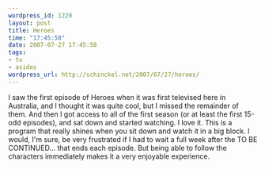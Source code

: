 ```yaml
--- 
wordpress_id: 1229
layout: post
title: Heroes
time: "17:45:58"
date: 2007-07-27 17:45:58
tags: 
- tv
- asides
wordpress_url: http://schinckel.net/2007/07/27/heroes/
---
```

I saw the first episode of Heroes when it was first televised here in Australia, and I thought it was quite cool, but I missed the remainder of them. And then I got access to all of the first season (or at least the first 15-odd episodes), and sat down and started watching. I love it. This is a program that really shines when you sit down and watch it in a big block. I would, I'm sure, be very frustrated if I had to wait a full week after the TO BE CONTINUED... that ends each episode. But being able to follow the characters immediately makes it a very enjoyable experience. 
